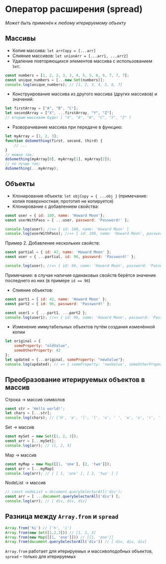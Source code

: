 # Оператор расширения (spread)
*Может быть применён к любому итерируемому объекту*
## Массивы
+ Копия массива: `let arrCopy = [...arr]`
+ Слияние массивов: `let unionArr = [...arr1, ...arr2]`
+ Удаление повторяющихся элементов массива с использованием `Set`:
```javascript
const numbers = [1, 2, 2, 3, 3, 4, 5, 5, 6, 6, 7, 7, 7];
const unique_numbers = [...new Set(numbers)];
console.log(unique_numbers); // [1, 2, 3, 4, 5, 6, 7]
```
+ Конструирование массива из другого массива (других массивов) и значений:
```javascript
let firstArray = ["A", "B", "C"];
let secondArray = ["X", ...firstArray, "Y", "Z"];
// вторым массивом будет [ "X", "A", "B", "C", "Y", "Z" ]
```
+ Разворачивание массива при передаче в функцию:
```javascript
let myArray = [1, 2, 3];
function doSomething(first, second, third) {
    // ...
}
// можно так:
doSomething(myArray[0], myArray[1], myArray[2]);
// но лучше так:
doSomething(...myArray);
```
## Объекты
+ Клонирование объекта: `let objCopy = { ...obj }` (примечание: копия поверхностная; прототип не копируется)
+ Клонирование с добавлением свойства:
```javascript
const user = { id: 100, name: 'Howard Moon'};
const userWithPass = { ...user, password: 'Password!' };

console.log(user); //=> { id: 100, name: 'Howard Moon' }
console.log(userWithPass); //=> { id: 100, name: 'Howard Moon', password: 'Password!' }
```
Пример 2. Добавление нескольких свойств:
```javascript
const partial = { id: 42, name: 'Howard Moon' };
const user = { ...partial, id: 96, password: 'Password!' };

console.log(user); //=> { id: 96, name: 'Howard Moon', password: 'Password!' }
```
Примечание: в случае наличия одинаковых свойств берётся значение последнего из них (в примере `id == 96`)

+ Слияние объектов:
```javascript
const part1 = { id: 42, name: 'Howard Moon' };
const part2 = { id: 96, password: 'Password!' };

const user1 = { ...part1, ...part2 };
console.log(user1); //=> { id: 96, name: 'Howard Moon', password: 'Password!' }
```
+ Изменение иммутабельных объектов путём создания изменённой копии
```javascript
let original = {
    someProperty: "oldValue",
    someOtherProperty: 42
};
let updated = {...original, someProperty: "newValue"};
console.log(updated); // => { someProperty: 'newValue', someOtherProperty: 42 }
```
## Преобразование итерируемых объектов в массив
Строка → массив символов
```javascript
const str = 'Hello world!';
let chars = [...str];
console.log(chars); // ['H', 'e', 'l', 'l', 'o', ' ', 'w', 'o', 'r', 'l', 'd', '!']
```
Set → массив
```javascript
const mySet = new Set([1, 2, 3]);
const arr = [...mySet];
console.log(arr); // [1, 2, 3]
```
Map → массив
```javascript
const myMap = new Map([[1, 'one'], [2, 'two']]);
const arr = [...myMap]
console.log(arr); // [ [ 1, 'one' ], [ 2, 'two' ] ]
```
NodeList → массив
```javascript
// const nodeList = document.querySelectorAll('div');
const arr = [ ...document.querySelectorAll('div') ];
console.log(arr); // [ div, div, div]
```
## Разница между `Array.from` и `spread`
```javascript
Array.from('hi') // ['h', 'i']
Array.from(new Set([1,2,3])) // [1, 2, 3]
Array.from(new Map([[1, 'one']])) // [[1, 'one']]
Array.from(document.querySelectorAll('div')) // [ div, div, div]
```
`Array.from` работает для итерируемых и массивоподобных объектов, `spread` – только для итерируемых
